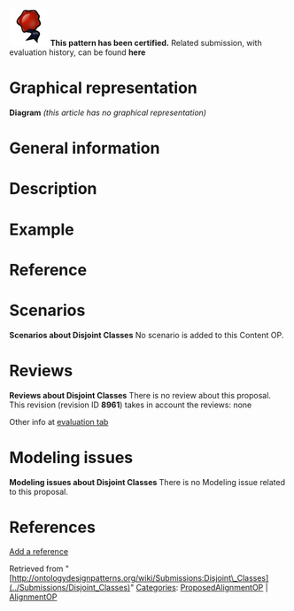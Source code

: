 [![](../images/thumb/b/b5/Certified.png/70px-Certified.png)](../Image/Certified.png "Certified.png") __This pattern has been certified.__
Related submission, with evaluation history, can be found __here__





#  Graphical representation


__Diagram__
_(this article has no graphical representation)_



#  General information


  




#  Description


  




#  Example


  




#  Reference


  




#  Scenarios



__Scenarios about Disjoint Classes__
No scenario is added to this Content OP.




#  Reviews



__Reviews about Disjoint Classes__
There is no review about this proposal.
This revision (revision ID __8961__) takes in account the reviews: none


Other info at [evaluation tab](http://ontologydesignpatterns.org/wiki/index.php?title=Submissions:Disjoint_Classes&action=evaluation "http://ontologydesignpatterns.org/wiki/index.php?title=Submissions:Disjoint_Classes&action=evaluation")




  




#  Modeling issues



__Modeling issues about Disjoint Classes__
There is no Modeling issue related to this proposal.




  




#  References


[Add a reference](index.php@title=Odp%253AAdd_reference&subject=Submissions%253ADisjoint+Classes.html "http://ontologydesignpatterns.org/wiki/index.php?title=Odp:Add_reference&subject=Submissions%3ADisjoint+Classes")


  






Retrieved from "[http://ontologydesignpatterns.org/wiki/Submissions:Disjoint\_Classes](../Submissions/Disjoint_Classes)"
 [Categories](http://ontologydesignpatterns.org/wiki/Special:Categories "Special:Categories"): [ProposedAlignmentOP](../Category/ProposedAlignmentOP "Category:ProposedAlignmentOP") | [AlignmentOP](../Category/AlignmentOP "Category:AlignmentOP")